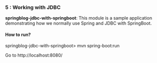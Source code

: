 ### 5 : Working with JDBC

**springblog-jdbc-with-springboot**: This module is a sample application demonstrating how we normally use Spring and JDBC with SpringBoot.

#### How to run?

springblog-jdbc-with-springboot> mvn spring-boot:run

Go to http://localhost:8080/
